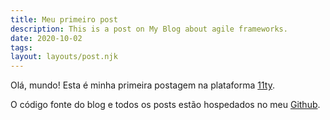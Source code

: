 ```yaml
---
title: Meu primeiro post
description: This is a post on My Blog about agile frameworks.
date: 2020-10-02
tags:
layout: layouts/post.njk
---
```


Olá, mundo! Esta é minha primeira postagem na plataforma [11ty](https://www.11ty.dev/).

O código fonte do blog e todos os posts estão hospedados no meu [Github](https://github.com/guesant/eleventy-base-blog).
